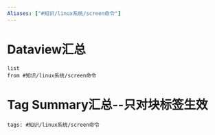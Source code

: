 ```yaml
---
Aliases: ["#知识/linux系统/screen命令"]
---
```

# Dataview汇总

```dataview
list
from #知识/linux系统/screen命令
```

# Tag Summary汇总--只对块标签生效

```add-summary
tags: #知识/linux系统/screen命令
```

